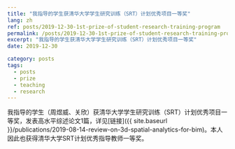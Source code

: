 ```yaml
---
title: "我指导的学生获清华大学学生研究训练（SRT）计划优秀项目一等奖"
lang: zh
ref: posts/2019-12-30-1st-prize-of-student-research-training-program
permalink: /posts/2019-12-30-1st-prize-of-student-research-training-program
excerpt: "我指导的学生获清华大学学生研究训练（SRT）计划优秀项目一等奖"
date: 2019-12-30

category: posts
tags:
  - posts
  - prize
  - teaching
  - research
---
```


我指导的学生（周煜威、关欣）获清华大学学生研究训练（SRT）计划优秀项目一等奖，发表高水平综述论文1篇，详见[链接]({{ site.baseurl }}/publications/2019-08-14-review-on-3d-spatial-analytics-for-bim)。本人因此也获得清华大学SRT计划优秀指导教师一等奖。